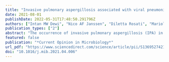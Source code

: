 ```yaml
---
title: "Invasive pulmonary aspergillosis associated with viral pneumonitis"
date: 2021-08-01
publishDate: 2022-05-31T17:48:50.291796Z
authors: ["Intan MW Dewi", "Nico AF Janssen", "Diletta Rosati", "Mariolina Bruno", "Mihai G Netea", "Roger JM Brüggemann", "Paul E Verweij", "Frank L van de Veerdonk"]
publication_types: ["2"]
abstract: "The occurrence of invasive pulmonary aspergillosis (IPA) in critically ill patients with viral pneumonitis has increasingly been reported in recent years. Influenza-associated pulmonary aspergillosis (IAPA) and COVID-19-associated pulmonary aspergillosis (CAPA) are the two most common forms of this fungal infection. These diseases cause high mortality in patients, most of whom were previously immunocompetent. The pathogenesis of IAPA and CAPA is still not fully understood, but involves viral, fungal and host factors. In this article, we discuss several aspects regarding IAPA and CAPA, including their possible pathogenesis, the use of immunotherapy, and future challenges."
featured: false
publication: "*Current Opinion in Microbiology*"
url_pdf: "https://www.sciencedirect.com/science/article/pii/S1369527421000515"
doi: "10.1016/j.mib.2021.04.006"
---
```


